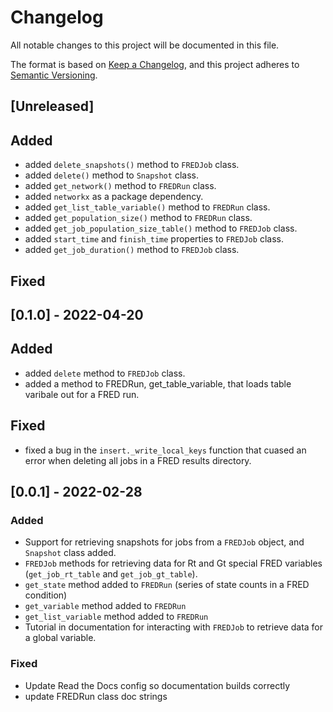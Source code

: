 # Changelog

All notable changes to this project will be documented in this file.

The format is based on [Keep a Changelog](https://keepachangelog.com/en/1.0.0/),
and this project adheres to [Semantic
Versioning](https://semver.org/spec/v2.0.0.html).

## [Unreleased]

## Added

- added `delete_snapshots()` method to `FREDJob` class.
- added `delete()` method to `Snapshot` class.
- added `get_network()` method to `FREDRun` class.
- added `networkx` as a package dependency.
- added `get_list_table_variable()` method to `FREDRun` class.
- added `get_population_size()` method to `FREDRun` class.
- added `get_job_population_size_table()` method to `FREDJob` class.
- added `start_time` and `finish_time` properties to `FREDJob` class.
- added `get_job_duration()` method to `FREDJob` class.

## Fixed

## [0.1.0] - 2022-04-20

## Added

- added `delete` method to `FREDJob` class.
- added a method to FREDRun, get_table_variable, that loads table varibale out for a FRED run.

## Fixed

- fixed a bug in the `insert._write_local_keys` function that cuased an error when
  deleting all jobs in a FRED results directory.

## [0.0.1] - 2022-02-28

### Added

- Support for retrieving snapshots for jobs from a `FREDJob` object, and
  `Snapshot` class added.
- `FREDJob` methods for retrieving data for Rt and Gt special FRED variables
  (`get_job_rt_table` and `get_job_gt_table`).
- `get_state` method added to `FREDRun` (series of state counts in a FRED
  condition)
- `get_variable` method added to `FREDRun`
- `get_list_variable` method added to `FREDRun`
- Tutorial in documentation for interacting with `FREDJob` to retrieve data for
  a global variable.

### Fixed

- Update Read the Docs config so documentation builds correctly
- update FREDRun class doc strings
